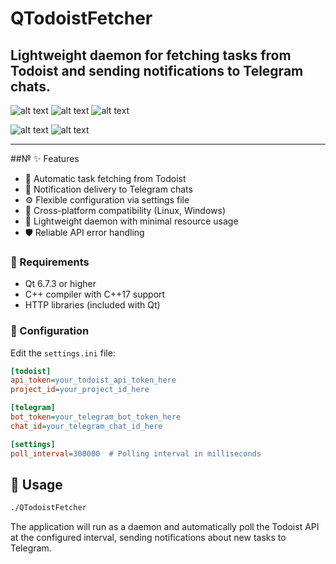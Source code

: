 # QTodoistFetcher

## Lightweight daemon for fetching tasks from Todoist and sending notifications to Telegram chats.


![alt text](https://img.shields.io/badge/Qt6-6.7.3-blue?style=flat-square&logo=qt) 
![alt text](https://img.shields.io/badge/compatible%20-linux-blue?style=flat-square&logo=linux)
![alt text](https://img.shields.io/badge/compatible%20-windows-blue?style=flat-square)



 ![alt text](https://img.shields.io/badge/Todoist%20app-grey?style=for-the-badge&logo=todoist)
 ![alt text](https://img.shields.io/badge/Telegram%20API-grey?style=for-the-badge&logo=telegram)



 --------------------------------


##№ ✨ Features

- 🔄 Automatic task fetching from Todoist
- 📱 Notification delivery to Telegram chats
- ⚙️ Flexible configuration via settings file
- 🐧 Cross-platform compatibility (Linux, Windows)
- 🚀 Lightweight daemon with minimal resource usage
- 🛡️ Reliable API error handling


### 🚀 Requirements

- Qt 6.7.3 or higher
- C++ compiler with C++17 support
- HTTP libraries (included with Qt)


### 🔧 Configuration

Edit the `settings.ini` file:

```ini
[todoist]
api_token=your_todoist_api_token_here
project_id=your_project_id_here

[telegram]
bot_token=your_telegram_bot_token_here
chat_id=your_telegram_chat_id_here

[settings]
poll_interval=300000  # Polling interval in milliseconds
```

## 🎯 Usage

```bash
./QTodoistFetcher
```

The application will run as a daemon and automatically poll the Todoist API at the configured interval, sending notifications about new tasks to Telegram.



